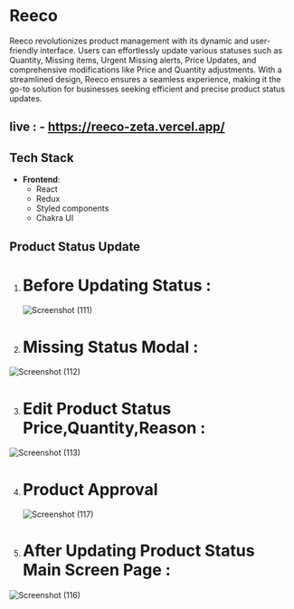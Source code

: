 # Reeco


Reeco revolutionizes product management with its dynamic and user-friendly interface. Users can effortlessly update various statuses such as Quantity, Missing items, Urgent Missing alerts, Price Updates, and comprehensive modifications like Price and Quantity adjustments. With a streamlined design, Reeco ensures a seamless experience, making it the go-to solution for businesses seeking efficient and precise product status updates.

## live : - https://reeco-zeta.vercel.app/


## Tech Stack

- **Frontend**:
  - React
  - Redux
  - Styled components
  - Chakra UI
 

 ## Product Status Update

1. # Before Updating Status :
 
   ![Screenshot (111)](https://github.com/Hariom70890/Reeco/assets/115461226/8a630ed8-b900-4bec-b4a2-b93409538664)


2. # Missing Status Modal :
  ![Screenshot (112)](https://github.com/Hariom70890/Reeco/assets/115461226/f17ac671-1d82-4887-8870-bf857921594d)
   

3. # Edit Product Status Price,Quantity,Reason :
 ![Screenshot (113)](https://github.com/Hariom70890/Reeco/assets/115461226/21dfb424-85ba-4c26-9bdf-39d7eb6aa310)

4. # Product Approval
   ![Screenshot (117)](https://github.com/Hariom70890/Reeco/assets/115461226/981a81d0-6d4d-4370-95cb-691bde25a6d8)


6. # After Updating Product Status Main Screen Page :
 ![Screenshot (116)](https://github.com/Hariom70890/Reeco/assets/115461226/487e68d6-15ce-4112-bed7-3123187f4500)
